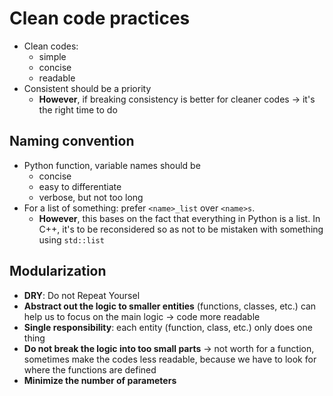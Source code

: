 # Clean code practices
- Clean codes:
  - simple
  - concise
  - readable
- Consistent should be a priority
  - **However**, if breaking consistency is better for cleaner codes -> it's the right time to do

## Naming convention
- Python function, variable names should be
  - concise
  - easy to differentiate
  - verbose, but not too long
- For a list of something: prefer `<name>_list` over `<name>s`.
  - **However**, this bases on the fact that everything in Python is a list. In C++, it's to be reconsidered so as not to be mistaken with something using `std::list`

## Modularization
- **DRY**: Do not Repeat Yoursel
- **Abstract out the logic to smaller entities** (functions, classes, etc.) can help us to focus on the main logic -> code more readable
- **Single responsibility**: each entity (function, class, etc.) only does one thing
- **Do not break the logic into too small parts** -> not worth for a function, sometimes make the codes less readable, because we have to look for where the functions are defined
- **Minimize the number of parameters**